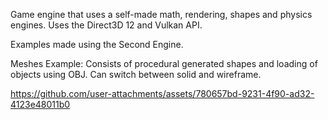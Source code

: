 Game engine that uses a self-made math, rendering, shapes and physics engines. Uses the Direct3D 12 and Vulkan API.

Examples made using the Second Engine.

Meshes Example:
Consists of procedural generated shapes and loading of objects using OBJ. Can switch between solid and wireframe.


https://github.com/user-attachments/assets/780657bd-9231-4f90-ad32-4123e48011b0

